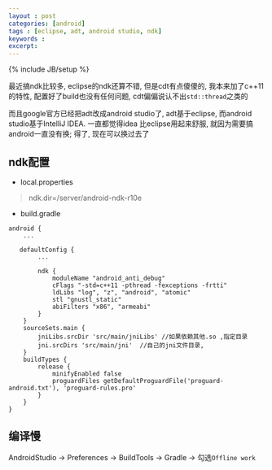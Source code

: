 ```yaml
---
layout : post
categories: [android]
tags : [eclipse, adt, android studio, ndk]
keywords : 
excerpt: 
---
```

{% include JB/setup %}

最近搞ndk比较多, eclipse的ndk还算不错, 但是cdt有点傻傻的, 我本来加了c++11的特性, 配置好了build也没有任何问题, cdt偏偏说认不出`std::thread`之类的

而且google官方已经把adt改成android studio了, adt基于eclipse, 而android studio基于IntelliJ IDEA. 一直都觉得idea 比eclipse用起来舒服, 就因为需要搞android一直没有换; 得了, 现在可以换过去了

## ndk配置

- local.properties

> ndk.dir=/server/android-ndk-r10e

- build.gradle

```
android {
	...
	
   defaultConfig {
        ...

        ndk {
            moduleName "android_anti_debug"
            cFlags "-std=c++11 -pthread -fexceptions -frtti"
            ldLibs "log", "z", "android", "atomic"
            stl "gnustl_static"
            abiFilters "x86", "armeabi"
        }
    }
    sourceSets.main {
        jniLibs.srcDir 'src/main/jniLibs' //如果依赖其他.so ,指定目录
        jni.srcDirs 'src/main/jni'  //自己的jni文件目录, 
    }
    buildTypes {
        release {
            minifyEnabled false
            proguardFiles getDefaultProguardFile('proguard-android.txt'), 'proguard-rules.pro'
        }
    }
}
```

## 编译慢

AndroidStudio -> Preferences -> BuildTools -> Gradle -> 勾选`Offline work`















